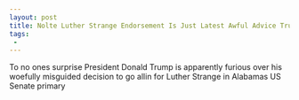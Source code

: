 ```yaml
---
layout: post
title: Nolte Luther Strange Endorsement Is Just Latest Awful Advice Trump Received from Jared Kushner
tags:
 -
---
```

To no ones surprise President Donald Trump is apparently furious over his woefully misguided decision to go allin for Luther Strange in Alabamas US Senate primary
